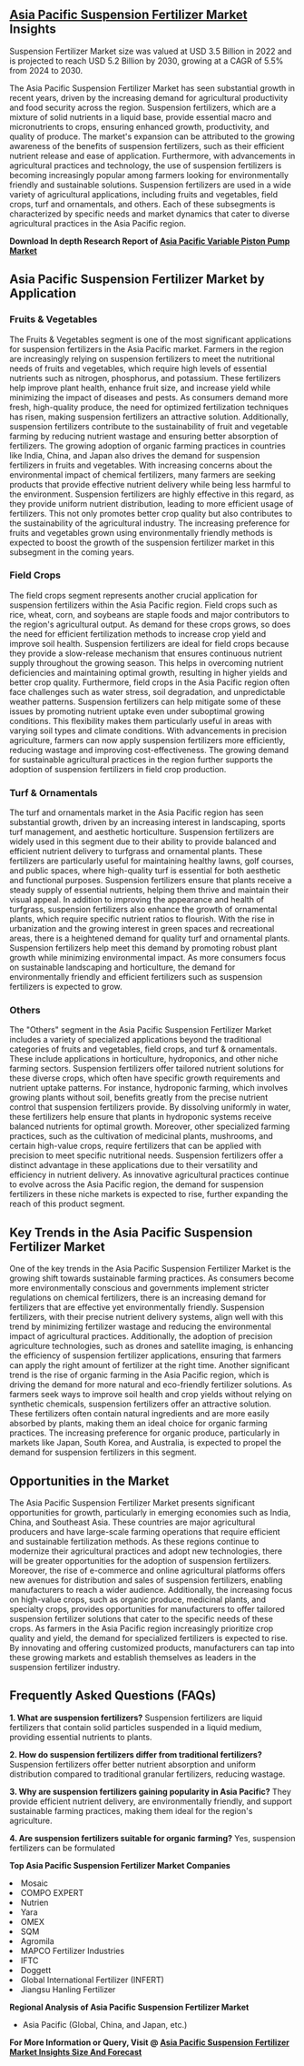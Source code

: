<h2><a href="https://www.verifiedmarketreports.com/download-sample/?rid=268902&amp;utm_source=Github-Feb&amp;utm_medium=219" target="_blank">Asia Pacific Suspension Fertilizer Market</a> Insights</h2><p>Suspension Fertilizer Market size was valued at USD 3.5 Billion in 2022 and is projected to reach USD 5.2 Billion by 2030, growing at a CAGR of 5.5% from 2024 to 2030.</p><p><p>The Asia Pacific Suspension Fertilizer Market has seen substantial growth in recent years, driven by the increasing demand for agricultural productivity and food security across the region. Suspension fertilizers, which are a mixture of solid nutrients in a liquid base, provide essential macro and micronutrients to crops, ensuring enhanced growth, productivity, and quality of produce. The market's expansion can be attributed to the growing awareness of the benefits of suspension fertilizers, such as their efficient nutrient release and ease of application. Furthermore, with advancements in agricultural practices and technology, the use of suspension fertilizers is becoming increasingly popular among farmers looking for environmentally friendly and sustainable solutions. Suspension fertilizers are used in a wide variety of agricultural applications, including fruits and vegetables, field crops, turf and ornamentals, and others. Each of these subsegments is characterized by specific needs and market dynamics that cater to diverse agricultural practices in the Asia Pacific region. <p><strong>Download In depth Research Report of <a href="https://www.verifiedmarketreports.com/download-sample/?rid=236118&amp;utm_source=Pulse-Dec&amp;utm_medium=219" target="_blank">Asia Pacific Variable Piston Pump Market</a></strong></p> </p> <h2>Asia Pacific Suspension Fertilizer Market by Application</h2> <h3>Fruits & Vegetables</h3> <p>The Fruits & Vegetables segment is one of the most significant applications for suspension fertilizers in the Asia Pacific market. Farmers in the region are increasingly relying on suspension fertilizers to meet the nutritional needs of fruits and vegetables, which require high levels of essential nutrients such as nitrogen, phosphorus, and potassium. These fertilizers help improve plant health, enhance fruit size, and increase yield while minimizing the impact of diseases and pests. As consumers demand more fresh, high-quality produce, the need for optimized fertilization techniques has risen, making suspension fertilizers an attractive solution. Additionally, suspension fertilizers contribute to the sustainability of fruit and vegetable farming by reducing nutrient wastage and ensuring better absorption of fertilizers. The growing adoption of organic farming practices in countries like India, China, and Japan also drives the demand for suspension fertilizers in fruits and vegetables. With increasing concerns about the environmental impact of chemical fertilizers, many farmers are seeking products that provide effective nutrient delivery while being less harmful to the environment. Suspension fertilizers are highly effective in this regard, as they provide uniform nutrient distribution, leading to more efficient usage of fertilizers. This not only promotes better crop quality but also contributes to the sustainability of the agricultural industry. The increasing preference for fruits and vegetables grown using environmentally friendly methods is expected to boost the growth of the suspension fertilizer market in this subsegment in the coming years. <h3>Field Crops</h3> <p>The field crops segment represents another crucial application for suspension fertilizers within the Asia Pacific region. Field crops such as rice, wheat, corn, and soybeans are staple foods and major contributors to the region's agricultural output. As demand for these crops grows, so does the need for efficient fertilization methods to increase crop yield and improve soil health. Suspension fertilizers are ideal for field crops because they provide a slow-release mechanism that ensures continuous nutrient supply throughout the growing season. This helps in overcoming nutrient deficiencies and maintaining optimal growth, resulting in higher yields and better crop quality. Furthermore, field crops in the Asia Pacific region often face challenges such as water stress, soil degradation, and unpredictable weather patterns. Suspension fertilizers can help mitigate some of these issues by promoting nutrient uptake even under suboptimal growing conditions. This flexibility makes them particularly useful in areas with varying soil types and climate conditions. With advancements in precision agriculture, farmers can now apply suspension fertilizers more efficiently, reducing wastage and improving cost-effectiveness. The growing demand for sustainable agricultural practices in the region further supports the adoption of suspension fertilizers in field crop production. <h3>Turf & Ornamentals</h3> <p>The turf and ornamentals market in the Asia Pacific region has seen substantial growth, driven by an increasing interest in landscaping, sports turf management, and aesthetic horticulture. Suspension fertilizers are widely used in this segment due to their ability to provide balanced and efficient nutrient delivery to turfgrass and ornamental plants. These fertilizers are particularly useful for maintaining healthy lawns, golf courses, and public spaces, where high-quality turf is essential for both aesthetic and functional purposes. Suspension fertilizers ensure that plants receive a steady supply of essential nutrients, helping them thrive and maintain their visual appeal. In addition to improving the appearance and health of turfgrass, suspension fertilizers also enhance the growth of ornamental plants, which require specific nutrient ratios to flourish. With the rise in urbanization and the growing interest in green spaces and recreational areas, there is a heightened demand for quality turf and ornamental plants. Suspension fertilizers help meet this demand by promoting robust plant growth while minimizing environmental impact. As more consumers focus on sustainable landscaping and horticulture, the demand for environmentally friendly and efficient fertilizers such as suspension fertilizers is expected to grow. <h3>Others</h3> <p>The "Others" segment in the Asia Pacific Suspension Fertilizer Market includes a variety of specialized applications beyond the traditional categories of fruits and vegetables, field crops, and turf & ornamentals. These include applications in horticulture, hydroponics, and other niche farming sectors. Suspension fertilizers offer tailored nutrient solutions for these diverse crops, which often have specific growth requirements and nutrient uptake patterns. For instance, hydroponic farming, which involves growing plants without soil, benefits greatly from the precise nutrient control that suspension fertilizers provide. By dissolving uniformly in water, these fertilizers help ensure that plants in hydroponic systems receive balanced nutrients for optimal growth. Moreover, other specialized farming practices, such as the cultivation of medicinal plants, mushrooms, and certain high-value crops, require fertilizers that can be applied with precision to meet specific nutritional needs. Suspension fertilizers offer a distinct advantage in these applications due to their versatility and efficiency in nutrient delivery. As innovative agricultural practices continue to evolve across the Asia Pacific region, the demand for suspension fertilizers in these niche markets is expected to rise, further expanding the reach of this product segment. <h2>Key Trends in the Asia Pacific Suspension Fertilizer Market</h2> <p>One of the key trends in the Asia Pacific Suspension Fertilizer Market is the growing shift towards sustainable farming practices. As consumers become more environmentally conscious and governments implement stricter regulations on chemical fertilizers, there is an increasing demand for fertilizers that are effective yet environmentally friendly. Suspension fertilizers, with their precise nutrient delivery systems, align well with this trend by minimizing fertilizer wastage and reducing the environmental impact of agricultural practices. Additionally, the adoption of precision agriculture technologies, such as drones and satellite imaging, is enhancing the efficiency of suspension fertilizer applications, ensuring that farmers can apply the right amount of fertilizer at the right time. Another significant trend is the rise of organic farming in the Asia Pacific region, which is driving the demand for more natural and eco-friendly fertilizer solutions. As farmers seek ways to improve soil health and crop yields without relying on synthetic chemicals, suspension fertilizers offer an attractive solution. These fertilizers often contain natural ingredients and are more easily absorbed by plants, making them an ideal choice for organic farming practices. The increasing preference for organic produce, particularly in markets like Japan, South Korea, and Australia, is expected to propel the demand for suspension fertilizers in this segment. <h2>Opportunities in the Market</h2> <p>The Asia Pacific Suspension Fertilizer Market presents significant opportunities for growth, particularly in emerging economies such as India, China, and Southeast Asia. These countries are major agricultural producers and have large-scale farming operations that require efficient and sustainable fertilization methods. As these regions continue to modernize their agricultural practices and adopt new technologies, there will be greater opportunities for the adoption of suspension fertilizers. Moreover, the rise of e-commerce and online agricultural platforms offers new avenues for distribution and sales of suspension fertilizers, enabling manufacturers to reach a wider audience. Additionally, the increasing focus on high-value crops, such as organic produce, medicinal plants, and specialty crops, provides opportunities for manufacturers to offer tailored suspension fertilizer solutions that cater to the specific needs of these crops. As farmers in the Asia Pacific region increasingly prioritize crop quality and yield, the demand for specialized fertilizers is expected to rise. By innovating and offering customized products, manufacturers can tap into these growing markets and establish themselves as leaders in the suspension fertilizer industry. <h2>Frequently Asked Questions (FAQs)</h2> <p><strong>1. What are suspension fertilizers?</strong> Suspension fertilizers are liquid fertilizers that contain solid particles suspended in a liquid medium, providing essential nutrients to plants.</p> <p><strong>2. How do suspension fertilizers differ from traditional fertilizers?</strong> Suspension fertilizers offer better nutrient absorption and uniform distribution compared to traditional granular fertilizers, reducing wastage.</p> <p><strong>3. Why are suspension fertilizers gaining popularity in Asia Pacific?</strong> They provide efficient nutrient delivery, are environmentally friendly, and support sustainable farming practices, making them ideal for the region's agriculture.</p> <p><strong>4. Are suspension fertilizers suitable for organic farming?</strong> Yes, suspension fertilizers can be formulated</p><p><strong>Top Asia Pacific Suspension Fertilizer Market Companies</strong></p><div data-test-id=""><p><li>Mosaic</li><li> COMPO EXPERT</li><li> Nutrien</li><li> Yara</li><li> OMEX</li><li> SQM</li><li> Agromila</li><li> MAPCO Fertilizer Industries</li><li> IFTC</li><li> Doggett</li><li> Global International Fertilizer (INFERT)</li><li> Jiangsu Hanling Fertilizer</li></p><div><strong>Regional Analysis of&nbsp;Asia Pacific Suspension Fertilizer Market</strong></div><ul><li dir="ltr"><p dir="ltr">Asia Pacific (Global, China, and Japan, etc.)</p></li></ul><p><strong>For More Information or Query, Visit @&nbsp;</strong><strong><a href="https://www.verifiedmarketreports.com/product/suspension-fertilizer-market/?utm_source=Github-Feb&amp;utm_medium=219" target="_blank">Asia Pacific Suspension Fertilizer Market Insights Size And Forecast</a></strong></p></div><h2>&nbsp;</h2><div data-test-id="">&nbsp;</div>
